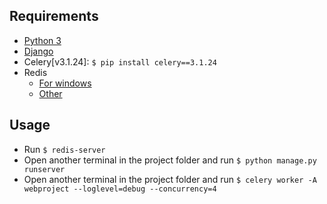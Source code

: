 ## Requirements
* [Python 3](https://www.python.org/downloads/) 
* [Django](https://www.djangoproject.com/download/) 
* Celery[v3.1.24]: `$ pip install celery==3.1.24`
* Redis
	* [For windows](https://github.com/MicrosoftArchive/redis/releases)
	* [Other](https://redis.io/download) 

## Usage
* Run `$ redis-server`
* Open another terminal in the project folder and run `$ python manage.py runserver`
* Open another terminal in the project folder and run `$ celery worker -A webproject --loglevel=debug --concurrency=4`
